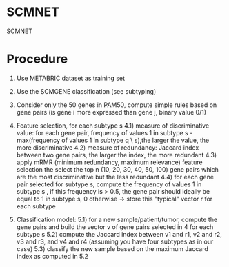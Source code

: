 SCMNET
======

SCMNET

Procedure
=========

1) Use METABRIC dataset as training set

2) Use the SCMGENE classification (see subtyping)

3) Consider only the 50 genes in PAM50, compute simple rules based on gene pairs (is gene i more expressed than gene j, binary value 0/1)

4) Feature selection, for each subtype s
  4.1) measure of discriminative value: for each gene pair, frequency of values 1 in subtype s - max(frequency of values 1 in subtype q \ s),the larger the value, the more discriminative
	4.2) measure of redundancy: Jaccard index between two gene pairs, the larger the index, the more redundant
	4.3) apply mRMR (minimum redundancy, maximum relevance) feature selection the select the top n (10, 20, 30, 40, 50, 100) gene pairs which are the most discriminative but the less redundant
	4.4) for each gene pair selected for subtype s, compute the frequency of values 1 in subtype s , if this frequency is > 0.5, the gene pair should ideally be equal to 1 in subtype s, 0 otherwise -> store this "typical" vector r for each subtype

5) Classification model:
	5.1) for a new sample/patient/tumor, compute the gene pairs and build the vector v of gene pairs selected in 4 for each subtype s
	5.2) compute the Jaccard index between v1 and r1, v2 and r2, v3 and r3, and v4 and r4 (assuming you have four subtypes as in our case)
	5.3) classify the new sample based on the maximum Jaccard index as computed in 5.2

